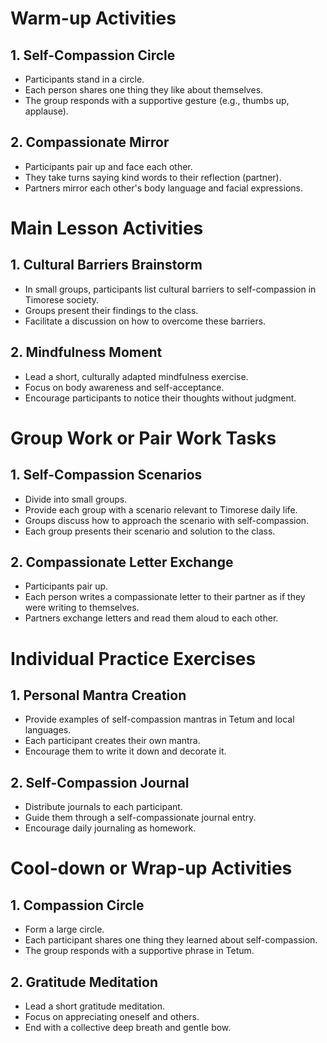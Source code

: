 # Warm-up Activities

## 1. Self-Compassion Circle

- Participants stand in a circle.
- Each person shares one thing they like about themselves.
- The group responds with a supportive gesture (e.g., thumbs up, applause).

## 2. Compassionate Mirror

- Participants pair up and face each other.
- They take turns saying kind words to their reflection (partner).
- Partners mirror each other's body language and facial expressions.

# Main Lesson Activities

## 1. Cultural Barriers Brainstorm

- In small groups, participants list cultural barriers to self-compassion in Timorese society.
- Groups present their findings to the class.
- Facilitate a discussion on how to overcome these barriers.

## 2. Mindfulness Moment

- Lead a short, culturally adapted mindfulness exercise.
- Focus on body awareness and self-acceptance.
- Encourage participants to notice their thoughts without judgment.

# Group Work or Pair Work Tasks

## 1. Self-Compassion Scenarios

- Divide into small groups.
- Provide each group with a scenario relevant to Timorese daily life.
- Groups discuss how to approach the scenario with self-compassion.
- Each group presents their scenario and solution to the class.

## 2. Compassionate Letter Exchange

- Participants pair up.
- Each person writes a compassionate letter to their partner as if they were writing to themselves.
- Partners exchange letters and read them aloud to each other.

# Individual Practice Exercises

## 1. Personal Mantra Creation

- Provide examples of self-compassion mantras in Tetum and local languages.
- Each participant creates their own mantra.
- Encourage them to write it down and decorate it.

## 2. Self-Compassion Journal

- Distribute journals to each participant.
- Guide them through a self-compassionate journal entry.
- Encourage daily journaling as homework.

# Cool-down or Wrap-up Activities

## 1. Compassion Circle

- Form a large circle.
- Each participant shares one thing they learned about self-compassion.
- The group responds with a supportive phrase in Tetum.

## 2. Gratitude Meditation

- Lead a short gratitude meditation.
- Focus on appreciating oneself and others.
- End with a collective deep breath and gentle bow.